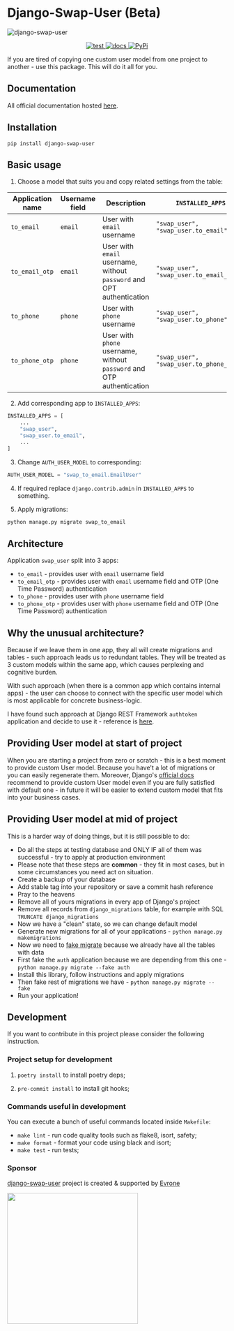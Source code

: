 # Django-Swap-User (Beta)
![django-swap-user](https://skonik.github.io/django-swap-user-docs/media/images/django-swap-user.png)
<p align="center">
  <a href="https://github.com/artinnok/django-user-swap/actions/workflows/test.yml">
    <img alt="test" src="https://github.com/artinnok/django-user-swap/actions/workflows/test.yml/badge.svg">
  </a>
  <a href="https://github.com/skonik/django-swap-user-docs/actions/workflows/main.yml">
    <img alt="docs" src="https://github.com/skonik/django-swap-user-docs/actions/workflows/main.yml/badge.svg">
  </a>
  <a href="https://pypi.org/project/django-swap-user/" target="_blank">
    <img src="https://img.shields.io/badge/pypi-v0.9.8-green" alt="PyPi">
  </a>
</p>


If you are tired of copying one custom user model from one project to another - use this package.
This will do it all for you.

## Documentation
All official documentation hosted [here](https://skonik.github.io/django-swap-user-docs/).

## Installation
```
pip install django-swap-user
```

## Basic usage
1. Choose a model that suits you and copy related settings from the table:

| Application name | Username field | Description                                                            | `INSTALLED_APPS`                               | `AUTH_USER_MODEL`                      | Replace `django.contrib.admin` to          |
|------------------|----------------|------------------------------------------------------------------------|------------------------------------------------|----------------------------------------|--------------------------------------------|
| `to_email`       | `email`        | User with `email` username                                             | ```"swap_user", "swap_user.to_email",```       | `"swap_to_email.EmailUser"`            | not required                               |                                  
| `to_email_otp`   | `email`        | User with `email` username, without `password` and OPT authentication  | ```"swap_user", "swap_user.to_email_otp",```   | `"swap_to_email_otp.EmailOTPUser"`     | `"swap_user.apps.OTPSiteConfig"`           |
| `to_phone`       | `phone`        | User with `phone` username                                             | ```"swap_user", "swap_user.to_phone",```       | `"swap_to_phone.PhoneUser"`            | not required                               |                                            
| `to_phone_otp`   | `phone`        | User with `phone` username, without `password`  and OTP authentication | ```"swap_user", "swap_user.to_phone_otp",```   | `"swap_to_phone_otp.PhoneOTPUser"`     | `"swap_user.apps.OTPSiteConfig"`           |

2. Add corresponding app to `INSTALLED_APPS`:
```python
INSTALLED_APPS = [
    ...
    "swap_user",
    "swap_user.to_email",
    ...
]
```

3. Change `AUTH_USER_MODEL` to corresponding:
```python
AUTH_USER_MODEL = "swap_to_email.EmailUser"
```

4. If required replace `django.contrib.admin` in `INSTALLED_APPS` to something.

5. Apply migrations:
```bash
python manage.py migrate swap_to_email
```


## Architecture
Application `swap_user` split into 3 apps:
  - `to_email` - provides user with `email` username field
  - `to_email_otp` - provides user with `email` username field and OTP (One Time Password) authentication
  - `to_phone` - provides user with `phone` username field
  - `to_phone_otp` - provides user with `phone` username field and OTP (One Time Password) authentication
  
  
## Why the unusual architecture?
Because if we leave them in one app, they all will create migrations and tables - such approach leads us to redundant tables.
They will be treated as 3 custom models within the same app, which causes perplexing and cognitive burden.

With such approach (when there is a common app which contains internal apps) - the user 
can choose to connect with the specific user model which is most applicable for concrete business-logic. 

I have found such approach at Django REST Framework `authtoken` application and decide to use it - reference is [here](https://github.com/encode/django-rest-framework/tree/master/rest_framework/authtoken).


## Providing User model at start of project
When you are starting a project from zero or scratch - this is a best moment to provide custom User model.
Because you have't a lot of migrations or you can easily regenerate them. Moreover, Django's [official docs](https://docs.djangoproject.com/en/dev/topics/auth/customizing/#using-a-custom-user-model-when-starting-a-project)
recommend to provide custom User model even if you are fully satisfied with default one - in future it will be easier to extend custom model that fits into your business cases.


## Providing User model at mid of project
This is a harder way of doing things, but it is still possible to do:
- Do all the steps at testing database and ONLY IF all of them was successful - try to apply at production environment
- Please note that these steps are **common** - they fit in most cases, but in some circumstances you need act on situation.
- Create a backup of your database
- Add stable tag into your repository or save a commit hash reference
- Pray to the heavens
- Remove all of yours migrations in every app of Django's project
- Remove all records from `django_migrations` table, for example with SQL `TRUNCATE django_migrations`
- Now we have a "clean" state, so we can change default model
- Generate new migrations for all of your applications - `python manage.py makemigrations` 
- Now we need to [fake migrate](https://docs.djangoproject.com/en/4.0/ref/django-admin/#cmdoption-migrate-fake) because we already have all the tables with data
- First fake the `auth` application because we are depending from this one - `python manage.py migrate --fake auth`
- Install this library, follow instructions and apply migrations
- Then fake rest of migrations we have - `python manage.py migrate --fake`
- Run your application!


## Development
If you want to contribute in this project please consider the following instruction.

### Project setup for development

1. `poetry install` to install poetry deps;

2. `pre-commit install` to install git hooks;


### Commands useful in development
You can execute a bunch of useful commands located inside `Makefile`:

* `make lint` - run code quality tools such as flake8, isort, safety;
* `make format` - format your code using black and isort;
* `make test` - run tests;


### Sponsor
[django-swap-user](https://evrone.com/django-swap-user?utm_source=github&utm_medium=django-swap-user) project is created & supported by [Evrone](https://evrone.com?utm_source=github&utm_medium=django-swap-user)

[<img src="https://evrone.com/logo/evrone-sponsored-logo.png" width=300>](https://evrone.com?utm_source=github&utm_medium=python-guidelines)

